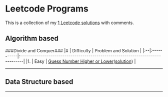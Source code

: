 Leetcode Programs
===================
This is a collection of my [1 Leetcode solutions](./) with comments.

Algorithm based
--------------------------------------------
###Divide and Conquer###
|#  | Difficulty | Problem and Solution                                                           |
|:--|:-----------|:-------------------------------------------------------------------------------|
|1. | Easy       | [Guess Number Higher or Lower](https://leetcode.com/problems/guess-number-higher-or-lower/)([solution](./algo_dc_elem_guess_num_higher_or_lower.py))        |

----------------------------------------------------------------------------------------
Data Structure based
--------------------------------------------


----------------------------------------------------------------------------------------
